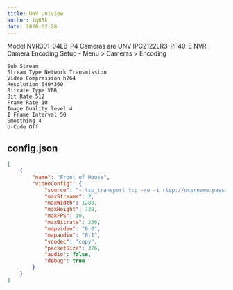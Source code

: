 ```yaml
---
title: UNV Uniview
author: iq85k
date: 2020-02-28
---
```

Model NVR301-04LB-P4
Cameras are UNV IPC2122LR3-PF40-E
NVR Camera Encoding Setup - Menu > Cameras > Encoding

```
Sub Stream
Stream Type Network Transmission
Video Compression h264
Resolution 640*360
Bitrate Type VBR
Bit Rate 512
Frame Rate 10
Image Quality level 4
I Frame Interval 50
Smoothing 4
U-Code Off
```

## config.json

```json
[
    {
        "name": "Front of House",
        "videoConfig": {
            "source": "-rtsp_transport tcp -re -i rtsp://username:password@ipaddress:554/unicast/c1/s1/live",
            "maxStreams": 2,
            "maxWidth": 1280,
            "maxHeight": 720,
            "maxFPS": 10,
            "maxBitrate": 256,
            "mapvideo": "0:0",
            "mapaudio": "0:1",
            "vcodec": "copy",
            "packetSize": 376,
            "audio": false,
            "debug": true
        }
    }
]
```
